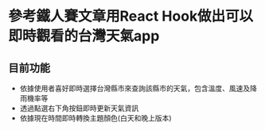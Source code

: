 # 參考鐵人賽文章用React Hook做出可以即時觀看的台灣天氣app


## 目前功能

- 依據使用者喜好即時選擇台灣縣市來查詢該縣市的天氣，包含溫度、風速及降雨機率等
- 透過點選右下角按鈕即時更新天氣資訊
- 依據現在時間即時轉換主題顏色(白天和晚上版本)
